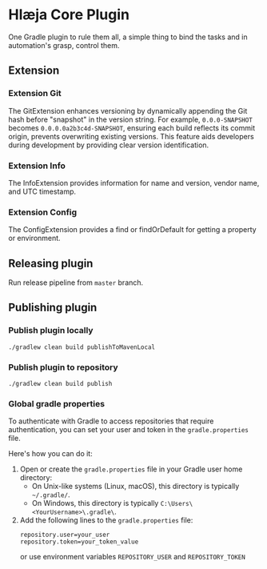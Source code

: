 # Hlæja Core Plugin

One Gradle plugin to rule them all, a simple thing to bind the tasks and in automation's grasp, control them.

## Extension

### Extension Git

The GitExtension enhances versioning by dynamically appending the Git hash before "snapshot" in the version string. For example, `0.0.0-SNAPSHOT` becomes `0.0.0.0a2b3c4d-SNAPSHOT`, ensuring each build reflects its commit origin, prevents overwriting existing versions. This feature aids developers during development by providing clear version identification.

### Extension Info

The InfoExtension provides information for name and version, vendor name, and UTC timestamp.

### Extension Config

The ConfigExtension provides a find or findOrDefault for getting a property or environment.

## Releasing plugin

Run release pipeline from `master` branch.

## Publishing plugin

### Publish plugin locally

```shell
./gradlew clean build publishToMavenLocal
```

### Publish plugin to repository

```shell
./gradlew clean build publish
```

### Global gradle properties

To authenticate with Gradle to access repositories that require authentication, you can set your user and token in the `gradle.properties` file.

Here's how you can do it:

1. Open or create the `gradle.properties` file in your Gradle user home directory:
    - On Unix-like systems (Linux, macOS), this directory is typically `~/.gradle/`.
    - On Windows, this directory is typically `C:\Users\<YourUsername>\.gradle\`.
2. Add the following lines to the `gradle.properties` file:
    ```properties
    repository.user=your_user
    repository.token=your_token_value
    ```
   or use environment variables `REPOSITORY_USER` and `REPOSITORY_TOKEN`
